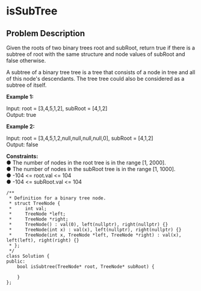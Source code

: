 # isSubTree
## Problem Description
Given the roots of two binary trees root and subRoot, return true if there is a subtree of root with the same structure and node values of subRoot and false otherwise.

A subtree of a binary tree tree is a tree that consists of a node in tree and all of this node's descendants. The tree tree could also be considered as a subtree of itself.
 
**Example 1:** <br>
 
Input: root = [3,4,5,1,2], subRoot = [4,1,2] <br>
Output: true <br>

**Example 2:** <br>
 
Input: root = [3,4,5,1,2,null,null,null,null,0], subRoot = [4,1,2] <br>
Output: false <br>

 
**Constraints:** <br>
●	The number of nodes in the root tree is in the range [1, 2000]. <br>
●	The number of nodes in the subRoot tree is in the range [1, 1000]. <br>
●	-104 <= root.val <= 104 <br>
●	-104 <= subRoot.val <= 104 <br>

```
/**
 * Definition for a binary tree node.
 * struct TreeNode {
 *     int val;
 *     TreeNode *left;
 *     TreeNode *right;
 *     TreeNode() : val(0), left(nullptr), right(nullptr) {}
 *     TreeNode(int x) : val(x), left(nullptr), right(nullptr) {}
 *     TreeNode(int x, TreeNode *left, TreeNode *right) : val(x), left(left), right(right) {}
 * };
 */
class Solution {
public:
    bool isSubtree(TreeNode* root, TreeNode* subRoot) {
        
    }
};
```
